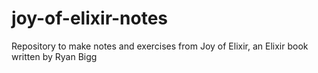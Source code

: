 # joy-of-elixir-notes
Repository to make notes and exercises from Joy of Elixir, an Elixir book written by Ryan Bigg
